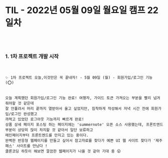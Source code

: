 # TIL - 2022년 05월 09일 월요일 캠프 22일차
<br>
<br>

### 1. 1차 프로젝트 개발 시작

<br>

    ✨ 1차 프로젝트 오늘,이것만은 꼭 끝내자! - 5월 09일 (월) - 회원가입/로그인 기능 (⭕)


    오늘 계획했던 회원가입/로그인 기능 완료! 여행자, 가이드 토큰 가져오는 부분을 빨리 넘겨줘야할 것 같은데  
    잘 안풀려서 머리 끝까지 열받아서 울고 싶었지만, 침착하게 작성해서 저녁 시간 전에 회원가입/로그인 완성했고
    까먹고 있었던 로그아웃 기능까지 빠르게 완료!
    상품 상세 페이지 포스팅 하는 페이지에는 'summernote' 오픈 소스 사용했는데, 프론트엔드 부분이 상당히 많이 차지할 것 같아서 일단 보류하고
    메인페이지부터 프론트엔드를 만지고 있는 중이다. 
    완벽한 반응형 웹페이지를 만들고 싶어서 참고자료를 찾다가 예쁜 UI 웹 사이트 찾다가 '제주패스' 사이트를 만났다 !
    클론코딩 하듯이 해보면 깔끔한 웹페이지가 나올 것 같아 기대 중 😲
    
    
<br>
<br>

